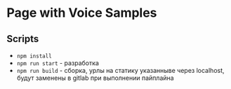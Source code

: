 # Page with Voice Samples

## Scripts

- `npm install`
- `npm run start` - разработка
- `npm run build` - сборка, урлы на статику указанныве через localhost, будут заменены в gitlab при выполнении пайплайна  

